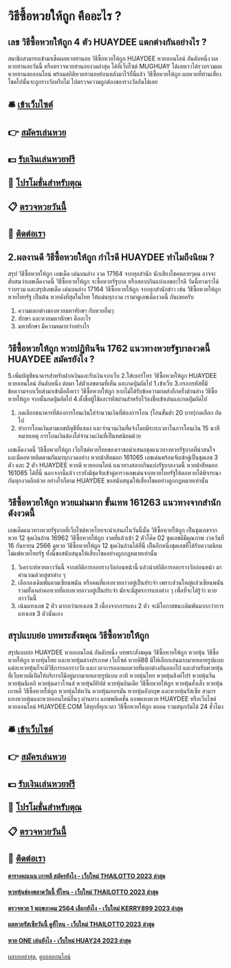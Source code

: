 # วิธีซื้อหวยให้ถูก คืออะไร ?
## เลข วิธีซื้อหวยให้ถูก 4 ตัว HUAYDEE แตกต่างกันอย่างไร ?
สมาชิกสามารถเข้ามาเช็คผลหวยฮานอย วิธีซื้อหวยให้ถูก HUAYDEE หวยออนไลน์ อันดับหนึ่ง ผลหวยฮานอยวันนี้ หรือตรวจหวยฮานอยงวดล่าสุด ได้ที่เว็บไซต์ MUGHUAY ได้เลยเราได้รวบรวมผลหวยฮานอยออนไลน์ พร้อมสถิติหวยฮานอยย้อนหลังมาไว้ที่นี่แล้ว วิธีซื้อหวยให้ถูก ผลหวยที่ท่านเสี่ยงโชคไปนั้นจะถูกรางวัลหรือไม่ ไปตรวจความถูกต้องของรางวัลกันได้เลย

## 🛎 [เข้าเว็บไซต์](https://bit.ly/3BG5bNw)
## 👉 [สมัครเล่นหวย](https://bit.ly/3BG5bNw)
## 💵 [รับเงินเล่นหวยฟรี](https://bit.ly/3C3mvgS)
## 👑 [โปรโมชั่นสำหรับตุณ](https://bit.ly/3C3mvgS)
## 📋 [ตรวจหวยวันนี้](https://bit.ly/3C3mvgS)
## 📱 [ติดต่อเรา](https://bit.ly/3C3mvgS)

## 2.ผลงานดี วิธีซื้อหวยให้ถูก กำไรดี HUAYDEE ทำไมถึงนิยม ?
สรุป วิธีซื้อหวยให้ถูก เลขเด็ด เด่นบนล่าง งวด 17164 จากทุกสำนัก นักเสียงโชคหลายๆคน อาจจะสับสนว่าเลขเด็ดงวดนี้ วิธีซื้อหวยให้ถูก จะซื้อหวยรัฐบาล หรือสลากกินแบ่งเลขอะไรดี วันนี้ทางเราได้รวบรวม และสรุปเลขเด็ด เด่นบนล่าง 17164 วิธีซื้อหวยให้ถูก จากทุกสำนักข่าว เช่น วิธีซื้อหวยให้ถูก หวยไทยรัฐ เป็นต้น หวยดังที่สุดในไทย ให้แม่นทุกงวด เรามาดูเลขเด็ดงวดนี้ กันเลยครับ
1. ความแตกต่างของหวยมหาทักษา กับหวยอื่นๆ
2. ทักษา และหวยมหาทักษา คืออะไร
3. มหาทักษา มีความหมายว่าอย่างไร

## วิธีซื้อหวยให้ถูก หวยปฏิทินจีน 1762 แนวทางหวยรัฐบาลงวดนี้ HUAYDEE สมัครยังไง ?
5.เพิ่มบัญชีธนาคารสำหรับฝากเงินและรับเงินจากเว็บ
2.ใส่เบอร์โทร วิธีซื้อหวยให้ถูก HUAYDEE หวยออนไลน์ อันดับหนึ่ง ต่อมา ใส่ตัวเลขตามที่เห็น และกดปุ่มถัดไป
1.เข้าเว็บ
3.กรอกรหัสที่มีข้อความจากเว็บส่งมาเข้ามือถือเรา วิธีซื้อหวยให้ถูก หากไม่ได้รับข้อความกดส่งอีกครั่งด้านล่าง วิธีซื้อหวยให้ถูก จากนั้นกดปุ่มถัดไป
4.ตั้งชื่อผู้ใช้และรหัสผ่านสำหรับไว้ลงชื่อเข้าเล่นและกดปุ่มถัดไป
1. กดเลือกธนาคารที่ต้องการโอนเงินใส่จำนวนเงินที่ต้องการโอน (โอนขั้นต่ำ 20 บาท)กดเลือก ถัดไป
2. ทำการโอนเงินตามเลขบัญชีที่แสดง และจำนวนเงินที่แจ้งโดยมีระยะเวลาในการโอนเงิน 15 นาทีหมายเหตุ การโอนเงินต้องใส่จำนวนเงินที่เป็นทศนิยมด้วย

เลขเด็ดงวดนี้ วิธีซื้อหวยให้ถูก เว็บไซต์หวยไทยของเราขอนำเสนอชุดแนวทางหวยรัฐบาลที่น่าสนใจ และมีคอหวยติดตามกันมาทุกงวดอย่าง หวยม้าสีหมอก 161065 เลขเด่นพร้อมจับเข้าคู่เป็นชุดเลข 3 ตัว และ 2 ตัว HUAYDEE หวยดี หวยออนไลน์ แนวทางสลากกินแบ่งรัฐบาลงวดนี้ หวยม้าสีหมอก 161065 ได้ที่นี่ นอกจากนี้แล้ว เรายังมีชุดจับเข้าคู่ตารางเลขเด่นจากหวยไทยรัฐให้คอหวยได้พิจารณากันทุกงวดอีกด้วย อย่างไรก็ตาม HUAYDEE ขอสนับสนุนให้เสี่ยงโชคอย่างถูกกฎหมายเท่านั้น

## วิธีซื้อหวยให้ถูก หวยแม่นมาก ขั้นเทพ 161263 แนวทางจากสำนักดังงวดนี้
เลขเด็ดแนวทางหวยรัฐบาลที่เว็บไซต์หวยไทยจะนำเสนอในวันนี้นั้น วิธีซื้อหวยให้ถูก เป็นชุดเลขจาก หวย 12 ชุดเงินล้าน 16962 วิธีซื้อหวยให้ถูก งวดที่แล้วเข้า 2 ตัวโต๊ด 02 ชุดเลขดีมีคุณภาพ งวดวันที่ 16 กันยายน 2566 ดูหวย วิธีซื้อหวยให้ถูก 12 ชุดเงินล้านได้ที่นี่ เป็นอีกหนึ่งชุดเลขที่ได้รับความนิยมไม่แพ้หวยไทยรัฐ ทั้งนี้ขอสนับสนุนให้เสี่ยงโชคอย่างถูกกฎหมายเท่านั้น
1. วิเคราะห์หวยลาววันนี้ จากสถิติการออกรางวัลก่อนหน้านี้ แล้วนำสถิติการออกรางวัลก่อนหน้า มาคำนวณด้วยสูตรต่าง ๆ
2. เลือกลงเดิมพันตามเซียนพนัน หรือคนที่แทงหวยลาวอยู่เป็นประจำ เพราะส่วนใหญ่แล้วเซียนพนัน รวมทั้งเหล่าคอหวยที่แทงหวยลาวอยู่เป็นประจำ มักจะมีสูตรการแทงต่าง ๆ เพื่อที่จะได้รู้ว่า หวยลาววันนี้
3. เน้นแทงเลข 2 ตัว มากกว่าแทงเลข 3 เนื่องจากการแทง 2 ตัว จะมีโอกาสชนะเดิมพันมากกว่าการแทงเลข 3 ตัวนั่นเอง

## สรุปแบบย่อ บทพระสังฆคุณ วิธีซื้อหวยให้ถูก
สรุปแบบย่อ HUAYDEE หวยออนไลน์ อันดับหนึ่ง บทพระสังฆคุณ วิธีซื้อหวยให้ถูก หวยหุ้น วิธีซื้อหวยให้ถูก หวยหุ้นไทย และหวยหุ้นต่างประเทศ เว็บไซต์ หวยดี88 มีให้เลือกเล่นมากมายหลายรูปแบบ แต่ละหวยหุ้นก็จะมีวิธีการออกรางวัล และเวลาการออกผลหวยที่แตกต่างกันออกไป และสำหรับหวยหุ้นที่เว็บหวยดีเปิดให้บริการก็มีอยู่มากมายหลายรูปแบบ
อาทิ หวยหุ้นไทย หวยหุ้นสิงค์โปร์ หวยหุ้นจีน หวยหุ้นนิเคอิ หวยหุ้นดาวโจนส์ หวยหุ้นอียิปต์ หวยหุ้นอินเดีย วิธีซื้อหวยให้ถูก หวยหุ้นฮั่งเส็ง หวยหุ้นเกาหลี วิธีซื้อหวยให้ถูก หวยหุ้นไต้หวัน หวยหุ้นเยอรมัน หวยหุ้นอังกฤษ และหวยหุ้นรัสเซีย
สามารแทงหวยหุ้นและหวยออนไลน์อื่นๆ ผ่านทาง แอพพลิเคชั่น แอพแทงหวย HUAYDEE หรือเว็บไซต์ หวยออนไลน์ HUAYDEE.COM ได้ทุกที่ทุกเวลา วิธีซื้อหวยให้ถูก ตลอด รวมสนุกกันได้ 24 ชั่วโมง

## 🛎 [เข้าเว็บไซต์](https://bit.ly/3BG5bNw)
## 👉 [สมัครเล่นหวย](https://bit.ly/3BG5bNw)
## 💵 [รับเงินเล่นหวยฟรี](https://bit.ly/3C3mvgS)
## 👑 [โปรโมชั่นสำหรับตุณ](https://bit.ly/3C3mvgS)
## 📋 [ตรวจหวยวันนี้](https://bit.ly/3C3mvgS)
## 📱 [ติดต่อเรา](https://bit.ly/3C3mvgS)

#### [ตารางคะแนน เกาหลี สมัครยังไง - เว็บใหม่ THAILOTTO 2023 ล่าสุด](https://atom.io/themes/ตารางคะแนน%20เกาหลี%20สมัครยังไง%20-%20เว็บใหม่%20thailotto%202023%20ล่าสุด)
#### [หวยหุ้นช่องตลาดวันนี้ ที่ไหน - เว็บใหม่ THAILOTTO 2023 ล่าสุด](https://atom.io/themes/หวยหุ้นช่องตลาดวันนี้%20ที่ไหน%20-%20เว็บใหม่%20thailotto%202023%20ล่าสุด)
#### [ตรวจหวย 1 พฤษภาคม 2564 เลือกยังไง - เว็บใหม่ KERRY899 2023 ล่าสุด](https://atom.io/themes/ตรวจหวย%201%20พฤษภาคม%202564%20เลือกยังไง%20-%20เว็บใหม่%20kerry899%202023%20ล่าสุด)
#### [ผลหวยรัสเซียวันนี้ ดูที่ไหน - เว็บใหม่ THAILOTTO 2023 ล่าสุด](https://atom.io/themes/ผลหวยรัสเซียวันนี้%20ดูที่ไหน%20-%20เว็บใหม่%20thailotto%202023%20ล่าสุด)
#### [หวย ONE เล่นยังไง - เว็บใหม่ HUAY24 2023 ล่าสุด](https://atom.io/themes/หวย%20one%20เล่นยังไง%20-%20เว็บใหม่%20huay24%202023%20ล่าสุด)

[ผลบอลล่าสุด](https://siamsport.tv "ผลบอลล่าสุด"), [ดูบอลออนไลน์](https://siamsport.tv/ดูบอลสด "ดูบอลออนไลน์")